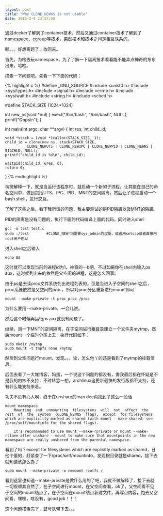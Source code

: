 ```yaml
---
layout: post
title: "Why CLONE_NEWNS is not usable"
date: 2015-2-4 23:24:00
---
```


通过docker了解到了container技术，然后又通过container技术了解到了namespace、cgroup等技术，果然技术和技术之间是相互联系的。

额。。。好想离题了，收回来。

首先，为啥去玩namespace，为了了解一下隔离技术看看能不能弄点神奇的东东出来，哈哈。

描素一下问题吧，先看一下下面的代码：

{% highlight c %}
#define _GNU_SOURCE
#include <unistd.h>
#include <sys/types.h>
#include <signal.h>
#include <errno.h>
#include <sys/wait.h>
#include <string.h>
#include <sched.h>

#define STACK_SIZE (1024*1024)

int new_ns(void *nul)
{
    execl("/bin/bash", "/bin/bash", NULL);
    printf("Oops\n");
}

int main(int argc, char **argv)
{
    int res;
    int child_id;

    void *stack = (void *)calloc(STACK_SIZE, 1);
    child_id = clone(new_ns, stack+STACK_SIZE,
              CLONE_NEWUTS | CLONE_NEWIPC | CLONE_NEWPID | CLONE_NEWNS | SIGCHLD, NULL);
    printf("child_id is %d\n", child_id);

    waitpid(child_id, &res, 0);
    return 0;
}
{% endhighlight %}

稍微解释一下，就是当运行该程序时，就启动一个新的子进程，让其跑在自己的命名空间中，做到包括UTS、IPC、PID、MNT的空间隔离，然后让子进程启动一个bash shell，进行交互。

了解了这些之后，看下我所谓的问题，我主要测试的是PID隔离以及MNT的隔离。

PID的隔离是没有问题的，执行下面的代码编译上面的代码，同时进入shell

    gcc -o test test.c
    sudo ./test        #CLONE_NEW*均需要sys_admin的权限，或者用setcap或者直接用root用户启动
    
进入shell之后输入

    echo $$
    
这时就可以发现当前的进程id为1，神奇的一b吧，不过如果你在shell内输入ps aux，这时候列出来的依然是父空间的进程，这是怎么回事。

由于ps是去读proc文件系统列出进程列表的，但是当进入子空间的shell之后，proc系统依然是父空间的proc，所以对proc分区重新进行mount即可

    mount --make-private -t proc proc /proc
    
为什么要用--make-private，一会儿说。

然后这个时候再运行ps aux就没有问题了。

继续，测一下MNT的空间隔离，在子空间进行根目录建立一个文件夹mytmp，然后mount一个临时分区上去，执行代码如下：

    sudo mkdir /mytmp
    sudo mount -t tmpfs none /mytmp
    
然后到父空间运行mount，发现。。。诶，怎么他丫的还是看到了mytmp的挂载信息。

后面去看了一大堆博客，妈蛋，一个说这个问题的都没有，害我最后都在怀疑是不是我的内核不支持，不过转念一想，archlinux这更新最快的发行版都不支持，还有什么能支持来着。

功夫不负有心人啊，终于在unshare的man doc内找到了这么一段话

    mount namespace
        Mounting  and  unmounting  filesystems  will  not  affect  the  rest  of  the  system  (CLONE_NEWNS  flag),  except  for filesystems which are explicitly marked as shared (with mount --make-shared; see /proc/self/mountinfo for the shared flags).
        
        It's recommended to use mount --make-rprivate or mount --make-rslave after unshare --mount to make sure that mountpoints in the new namespace are really unshared from the parental namespace.
        
看到了吗？except  for filesystems which are explicitly marked as shared，日他个蛋的，赶紧查了一下/proc/self/mountinfo，发现根目录就是shared，接下去就知道该怎么办了

    sudo mount --make-private -o remount rootfs /
    
看到这里也知道--make-private是做什么用的了吧，我就不做解释了，接下去就一切很顺其自然了，在子空间进行mount，在父空间查看，ok了，父空间看不见子空间的mount结点了，在子空间在mount结点新建文件，再写点内容，跑去父空间看，嘿嘿，啥没有，good job！！！

这个问题描素完了，鼓号队带下去。。。